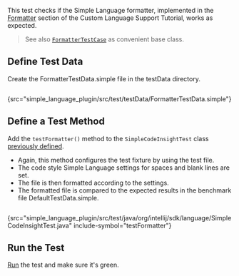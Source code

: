 [//]: # (title: 5. Formatter Test)

<!-- Copyright 2000-2022 JetBrains s.r.o. and other contributors. Use of this source code is governed by the Apache 2.0 license that can be found in the LICENSE file. -->

<include src="tests_prerequisites.md" include-id="custom_language_testing_tutorial_header"></include>

This test checks if the Simple Language formatter, implemented in the [Formatter](formatter.md) section of the Custom Language Support Tutorial, works as expected.

> See also [`FormatterTestCase`](upsource:///platform/testFramework/src/com/intellij/psi/formatter/FormatterTestCase.java) as convenient base class.

## Define Test Data
Create the <path>FormatterTestData.simple</path> file in the <path>testData</path> directory.

```bash
```
{src="simple_language_plugin/src/test/testData/FormatterTestData.simple"}

## Define a Test Method
Add the `testFormatter()` method to the `SimpleCodeInsightTest` class [previously defined](completion_test.md#define-a-test).
* Again, this method configures the test fixture by using the test file.
* The code style Simple Language settings for spaces and blank lines are set.
* The file is then formatted according to the settings.
* The formatted file is compared to the expected results in the benchmark file <path>DefaultTestData.simple</path>.

```java
```
{src="simple_language_plugin/src/test/java/org/intellij/sdk/language/SimpleCodeInsightTest.java" include-symbol="testFormatter"}

## Run the Test
[Run](parsing_test.md#run-the-test) the test and make sure it's green.
